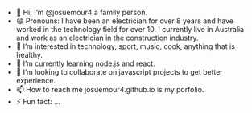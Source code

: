- 👋 Hi, I’m @josuemour4 a family person.
- 😄 Pronouns: I have been an electrician for over 8 years and have worked in the technology field for over 10. I currently live in Australia and work as an electrician in the construction industry.
- 👀 I’m interested in technology, sport, music, cook, anything that is healthy.
- 🌱 I’m currently learning node.js and react.
- 💞️ I’m looking to collaborate on javascript projects to get better experience.
- 📫 How to reach me josuemour4.github.io is my porfolio.
- ⚡ Fun fact: ...

<!---
josuemour4/josuemour4 is a ✨ special ✨ repository because its `README.md` (this file) appears on your GitHub profile.
You can click the Preview link to take a look at your changes.
--->

